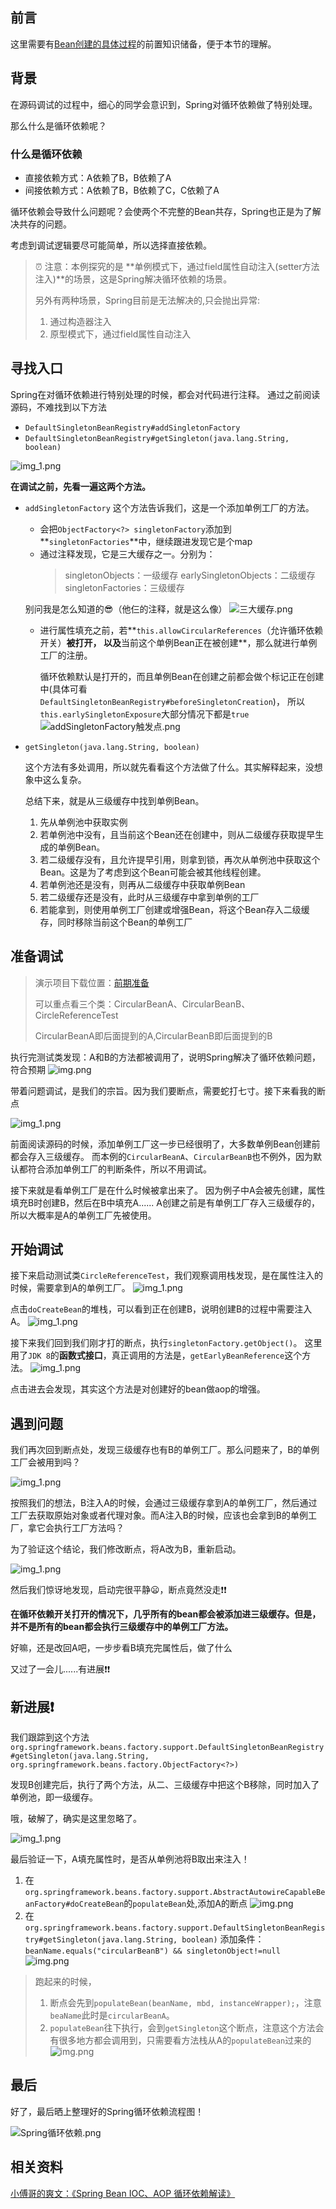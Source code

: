 ## 前言
这里需要有[Bean创建的具体过程](/md/source_code/spring/Spring的骚操作/doCreateBean/createBean.md)的前置知识储备，便于本节的理解。

## 背景
在源码调试的过程中，细心的同学会意识到，Spring对循环依赖做了特别处理。

那么什么是循环依赖呢？

### 什么是循环依赖
* 直接依赖方式：A依赖了B，B依赖了A
* 间接依赖方式：A依赖了B，B依赖了C，C依赖了A

循环依赖会导致什么问题呢？会使两个不完整的Bean共存，Spring也正是为了解决共存的问题。

考虑到调试逻辑要尽可能简单，所以选择直接依赖。

>⏰ 注意：本例探究的是 **单例模式下，通过field属性自动注入(setter方法注入)**的场景，这是Spring解决循环依赖的场景。
> 
> 另外有两种场景，Spring目前是无法解决的,只会抛出异常:
>   1. 通过构造器注入
>   2. 原型模式下，通过field属性自动注入

## 寻找入口
Spring在对循环依赖进行特别处理的时候，都会对代码进行注释。
通过之前阅读源码，不难找到以下方法
* `DefaultSingletonBeanRegistry#addSingletonFactory` 
* `DefaultSingletonBeanRegistry#getSingleton(java.lang.String, boolean)`

![img_1.png](循环依赖注释方法.png)

**在调试之前，先看一遍这两个方法。**

* `addSingletonFactory`
  这个方法告诉我们，这是一个添加单例工厂的方法。
    * 会把`ObjectFactory<?> singletonFactory`添加到**`singletonFactories`**中，继续跟进发现它是个map
    * 通过注释发现，它是三大缓存之一。分别为：
        > singletonObjects：一级缓存
          earlySingletonObjects：二级缓存
          singletonFactories：三级缓存
      
    别问我是怎么知道的😎（他仨的注释，就是这么像）
    ![三大缓存.png](三大缓存.png)
    * 进行属性填充之前，若**`this.allowCircularReferences`（允许循环依赖开关）**被打开，
      以及**当前这个单例Bean正在被创建**，那么就进行单例工厂的注册。
      
      循环依赖默认是打开的，而且单例Bean在创建之前都会做个标记正在创建中(具体可看`DefaultSingletonBeanRegistry#beforeSingletonCreation`)，
      所以`this.earlySingletonExposure`大部分情况下都是`true`
    ![addSingletonFactory触发点.png](addSingletonFactory触发点.png)
  
* `getSingleton(java.lang.String, boolean)`
   
   这个方法有多处调用，所以就先看看这个方法做了什么。其实解释起来，没想象中这么复杂。
  
   总结下来，就是从三级缓存中找到单例Bean。

   1. 先从单例池中获取实例
   2. 若单例池中没有，且当前这个Bean还在创建中，则从二级缓存获取提早生成的单例Bean。
   3. 若二级缓存没有，且允许提早引用，则拿到锁，再次从单例池中获取这个Bean。这是为了考虑到这个Bean可能会被其他线程创建。
   4. 若单例池还是没有，则再从二级缓存中获取单例Bean
   5. 若二级缓存还是没有，此时从三级缓存中拿到单例的工厂
   6. 若能拿到，则使用单例工厂创建或增强Bean，将这个Bean存入二级缓存，同时移除当前这个Bean的单例工厂

## 准备调试
> 演示项目下载位置：[前期准备](/md/source_code/spring/前期准备/前期准备)
>
> 可以重点看三个类：CircularBeanA、CircularBeanB、CircleReferenceTest
> 
> CircularBeanA即后面提到的A,CircularBeanB即后面提到的B

执行完测试类发现：A和B的方法都被调用了，说明Spring解决了循环依赖问题，符合预期
![img.png](img.png)

带着问题调试，是我们的宗旨。因为我们要断点，需要蛇打七寸。接下来看我的断点

![img_1.png](获取单例工厂.png)

前面阅读源码的时候，添加单例工厂这一步已经很明了，大多数单例Bean创建前都会存入三级缓存。
而本例的`CircularBeanA`、`CircularBeanB`也不例外，因为默认都符合添加单例工厂的判断条件，所以不用调试。

接下来就是看单例工厂是在什么时候被拿出来了。
因为例子中A会被先创建，属性填充B时创建B，然后在B中填充A......
A创建之前是有单例工厂存入三级缓存的，所以大概率是A的单例工厂先被使用。

## 开始调试
接下来启动测试类`CircleReferenceTest`，我们观察调用栈发现，是在属性注入的时候，需要拿到A的单例工厂。
![img_1.png](SingletonFactory_step1.png)

点击`doCreateBean`的堆栈，可以看到正在创建B，说明创建B的过程中需要注入A。
![img_1.png](SingletonFactory_step2.png)

接下来我们回到我们刚才打的断点，执行`singletonFactory.getObject()`。
这里用了`JDK 8`的**函数式接口**，真正调用的方法是，`getEarlyBeanReference`这个方法。
![img_1.png](getEarlyBeanReference.png)

点击进去会发现，其实这个方法是对创建好的bean做aop的增强。

## 遇到问题

我们再次回到断点处，发现三级缓存也有B的单例工厂。那么问题来了，B的单例工厂会被用到吗？

![img_1.png](SingletonFactory_AB.png)

按照我们的想法，B注入A的时候，会通过三级缓存拿到A的单例工厂，然后通过工厂去获取原始对象或者代理对象。而A注入B的时候，应该也会拿到B的单例工厂，拿它会执行工厂方法吗？

为了验证这个结论，我们修改断点，将A改为B，重新启动。

![img_1.png](debug_B.png)

然后我们惊讶地发现，启动完很平静😦，断点竟然没走❗️❗️

**在循环依赖开关打开的情况下，几乎所有的bean都会被添加进三级缓存。但是，并不是所有的bean都会执行三级缓存中的单例工厂方法。**

好嘛，还是改回A吧，一步步看B填充完属性后，做了什么

又过了一会儿......有进展❗️❗️

## 新进展️❗️

我们跟踪到这个方法`org.springframework.beans.factory.support.DefaultSingletonBeanRegistry#getSingleton(java.lang.String, org.springframework.beans.factory.ObjectFactory<?>)`

发现B创建完后，执行了两个方法，从二、三级缓存中把这个B移除，同时加入了单例池，即一级缓存。

哦，破解了，确实是这里忽略了。

![img_1.png](B_afterCreate.png)

最后验证一下，A填充属性时，是否从单例池将B取出来注入！

1. 在`org.springframework.beans.factory.support.AbstractAutowireCapableBeanFactory#doCreateBean`的`populateBean`处,添加A的断点
![img.png](debugA_1.png)
2. 在 `org.springframework.beans.factory.support.DefaultSingletonBeanRegistry#getSingleton(java.lang.String, boolean)` 
   添加条件：`beanName.equals("circularBeanB") && singletonObject!=null`
![img.png](debugA_2.png)

>跑起来的时候，
> 
> 1. 断点会先到`populateBean(beanName, mbd, instanceWrapper);`，注意`beaName`此时是`circularBeanA`。
> 2. `populateBean`往下执行，会到`getSingleton`这个断点，注意这个方法会有很多地方都会调用到，只需要看方法栈从A的`populateBean`过来的
> ![img.png](debugA_3.png)

## 最后
好了，最后晒上整理好的Spring循环依赖流程图！


![Spring循环依赖.png](Spring循环依赖.png)

## 相关资料
[小傅哥的爽文：《Spring Bean IOC、AOP 循环依赖解读》](https://bugstack.cn/md/java/interview/2021-05-05-%E9%9D%A2%E7%BB%8F%E6%89%8B%E5%86%8C%20%C2%B7%20%E7%AC%AC31%E7%AF%87%E3%80%8ASpring%20Bean%20IOC%E3%80%81AOP%20%E5%BE%AA%E7%8E%AF%E4%BE%9D%E8%B5%96%E8%A7%A3%E8%AF%BB%E3%80%8B.html)